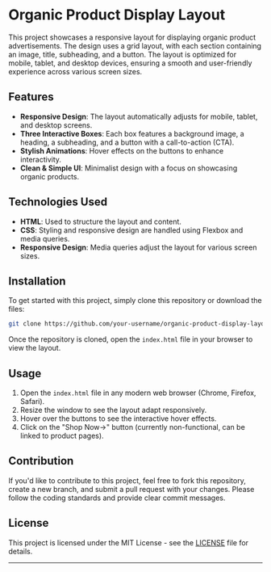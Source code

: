 # Organic Product Display Layout

This project showcases a responsive layout for displaying organic product advertisements. The design uses a grid layout, with each section containing an image, title, subheading, and a button. The layout is optimized for mobile, tablet, and desktop devices, ensuring a smooth and user-friendly experience across various screen sizes.

## Features

- **Responsive Design**: The layout automatically adjusts for mobile, tablet, and desktop screens.
- **Three Interactive Boxes**: Each box features a background image, a heading, a subheading, and a button with a call-to-action (CTA).
- **Stylish Animations**: Hover effects on the buttons to enhance interactivity.
- **Clean & Simple UI**: Minimalist design with a focus on showcasing organic products.

## Technologies Used

- **HTML**: Used to structure the layout and content.
- **CSS**: Styling and responsive design are handled using Flexbox and media queries.
- **Responsive Design**: Media queries adjust the layout for various screen sizes.

## Installation

To get started with this project, simply clone this repository or download the files:

```bash
git clone https://github.com/your-username/organic-product-display-layout.git
```

Once the repository is cloned, open the `index.html` file in your browser to view the layout.

## Usage

1. Open the `index.html` file in any modern web browser (Chrome, Firefox, Safari).
2. Resize the window to see the layout adapt responsively.
3. Hover over the buttons to see the interactive hover effects.
4. Click on the "Shop Now->" button (currently non-functional, can be linked to product pages).

## Contribution

If you'd like to contribute to this project, feel free to fork this repository, create a new branch, and submit a pull request with your changes. Please follow the coding standards and provide clear commit messages.

## License

This project is licensed under the MIT License - see the [LICENSE](LICENSE) file for details.

---
